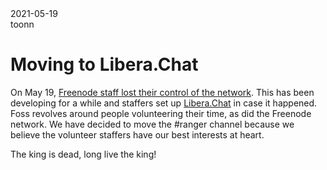 <div class="metadata date">2021-05-19</div>
<div class="metadata author">toonn</div>

# Moving to Libera.Chat

On May 19, [Freenode staff lost their control of the network](https://gist.github.com/joepie91/df80d8d36cd9d1bde46ba018af497409).
This has been developing for a while and staffers set up
[Libera.Chat](https://libera.chat/) in case it happened. Foss revolves around
people volunteering their time, as did the Freenode network. We have decided to
move the #ranger channel because we believe the volunteer staffers have our
best interests at heart.

The king is dead, long live the king!
